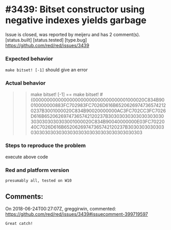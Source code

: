 
#3439: Bitset constructor using negative indexes yields garbage
================================================================================
Issue is closed, was reported by meijeru and has 2 comment(s).
[status.built] [status.tested] [type.bug]
<https://github.com/red/red/issues/3439>

### Expected behavior
`make bitset! [-1]` should give an error
### Actual behavior
>> make bitset! [-1]
== make bitset! #{0000000000000000000000000000000001000020C834B90010000000883FC702983FC7026D616B65206269747365742120237B3001000020C834B90020000000AC3FC702CC3FC7026D616B65206269747365742120237B303030303030303030303030303030303001000020C834B90040000000E03FC7022040C7026D616B65206269747365742120237B30303030303030303030303030303030303030303030303030303
### Steps to reproduce the problem
execute above code
### Red and platform version
```
presumably all, tested on W10
```


Comments:
--------------------------------------------------------------------------------

On 2018-06-24T00:27:07Z, greggirwin, commented:
<https://github.com/red/red/issues/3439#issuecomment-399719597>

    Great catch!

